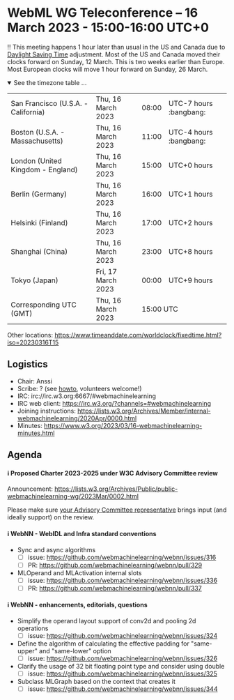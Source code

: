 
# WebML WG Teleconference – 16 March 2023 - 15:00-16:00 UTC+0

:bangbang: This meeting happens 1 hour later than usual in the US and Canada due to [Daylight Saving Time](https://www.timeanddate.com/time/dst/2023a.html) adjustment. Most of the US and Canada moved their clocks forward on Sunday, 12 March. This is two weeks earlier than Europe. Most European clocks will move 1 hour forward on Sunday, 26 March. 

<details open><summary>See the timezone table ...</summary>
<table>
<tr><td> San Francisco (U.S.A. - California) <td> Thu, 16 March 2023 <td> 08:00 <td> UTC-7 hours :bangbang:
<tr><td> Boston (U.S.A. - Massachusetts) <td> Thu, 16 March 2023 <td> 11:00 <td> UTC-4 hours :bangbang:
<tr><td> London (United Kingdom - England) <td> Thu, 16 March 2023 <td> 15:00 <td> UTC+0 hours
<tr><td> Berlin (Germany) <td> Thu, 16 March 2023 <td> 16:00 <td> UTC+1 hours
<tr><td> Helsinki (Finland) <td> Thu, 16 March 2023 <td> 17:00 <td> UTC+2 hours
<tr><td> Shanghai (China) <td> Thu, 16 March 2023 <td> 23:00 <td> UTC+8 hours
<tr><td> Tokyo (Japan) <td> Fri, 17 March 2023 <td> 00:00 <td> UTC+9 hours
<tr><td> Corresponding UTC (GMT) <td> Thu, 16 March 2023 <td colspan=2> 15:00 UTC
</table>

Other locations: https://www.timeanddate.com/worldclock/fixedtime.html?iso=20230316T15
  </details>

## Logistics

* Chair: Anssi
* Scribe: ? (see [howto](https://github.com/webmachinelearning/meetings/blob/main/scribe-howto.md), volunteers welcome!)
* IRC: irc://irc.w3.org:6667/#webmachinelearning
* IRC web client: https://irc.w3.org/?channels=#webmachinelearning
* Joining instructions: https://lists.w3.org/Archives/Member/internal-webmachinelearning/2020Apr/0000.html
* Minutes: https://www.w3.org/2023/03/16-webmachinelearning-minutes.html

## Agenda

#### ℹ️ Proposed Charter 2023-2025 under W3C Advisory Committee review
    
Announcement: https://lists.w3.org/Archives/Public/public-webmachinelearning-wg/2023Mar/0002.html

Please make sure [your Advisory Committee representative](https://www.w3.org/Member/ACList) brings input (and ideally support) on the review.

#### ℹ️ WebNN - WebIDL and Infra standard conventions

- Sync and async algorithms
  - [ ] issue: https://github.com/webmachinelearning/webnn/issues/316
  - [ ] PR: https://github.com/webmachinelearning/webnn/pull/329

- MLOperand and MLActivation internal slots
  - [ ] issue: https://github.com/webmachinelearning/webnn/issues/336
  - [ ] PR: https://github.com/webmachinelearning/webnn/pull/337
  
#### ℹ️ WebNN - enhancements, editorials, questions
  
- Simplify the operand layout support of conv2d and pooling 2d operations
  - [ ] issue: https://github.com/webmachinelearning/webnn/issues/324

- Define the algorithm of calculating the effective padding for "same-upper" and "same-lower" option
  - [ ] issue: https://github.com/webmachinelearning/webnn/issues/326

- Clarify the usage of 32 bit floating point type and consider using double
  - [ ] issue: https://github.com/webmachinelearning/webnn/issues/325

- Subclass MLGraph based on the context that creates it
  - [ ] issue: https://github.com/webmachinelearning/webnn/issues/344
